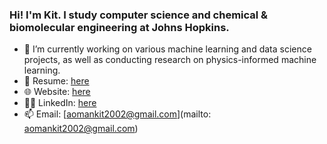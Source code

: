 ### Hi! I'm Kit. I study computer science and chemical & biomolecular engineering at Johns Hopkins.
- 🔭 I’m currently working on various machine learning and data science projects, as well as conducting research on physics-informed machine learning.
- 📄 Resume: [here](https://drive.google.com/file/d/1XqsYGUif8TzCtRfViWH1CbxRrWgUE_rc/view?usp=sharing)
- 🌐 Website: [here](https://amkcode.github.io/)
- 🤵🏻 LinkedIn: [here](https://www.linkedin.com/in/mankit-ao/)
- 📫 Email: [aomankit2002@gmail.com](mailto: aomankit2002@gmail.com)
<!--
**AMKCode/AMKCode** is a ✨ _special_ ✨ repository because its `README.md` (this file) appears on your GitHub profile.

Here are some ideas to get you started:

- 🔭 I’m currently working on ...
- 🌱 I’m currently learning ...
- 👯 I’m looking to collaborate on ...
- 🤔 I’m looking for help with ...
- 💬 Ask me about ...
- 📫 How to reach me: ...
- 😄 Pronouns: ...
- ⚡ Fun fact: ...
-->
